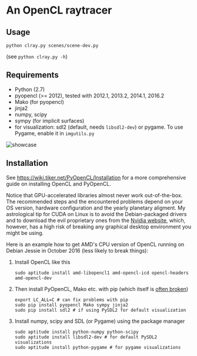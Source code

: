 An OpenCL raytracer
===================

Usage
-------------
	python clray.py scenes/scene-dev.py

(see `python clray.py -h`)

Requirements
-------------
 * Python (2.7)
 * pyopencl (>= 2012), tested with 2012.1, 2013.2, 2014.1, 2016.2
 * Mako (for pyopencl)
 * jinja2
 * numpy, scipy
 * sympy (for implicit surfaces)
 * for visualization: sdl2 (default, needs `libsdl2-dev`) or pygame.
   To use Pygame, enable it in `imgutils.py`

![showcase](http://i.imgur.com/FWbXG91.png "Example output")

Installation
------------

See https://wiki.tiker.net/PyOpenCL/Installation for a more comprehensive
guide on installing OpenCL and PyOpenCL.

Notice that GPU-accelerated libraries almost never work out-of-the-box.
The recommended steps and the encountered problems depend on your OS version,
hardware configuration and the yearly planetary aligment. My astrological tip
for CUDA on Linux is to avoid the Debian-packaged drivers and to download the
evil proprietary ones from the [Nvidia website](http://www.nvidia.com/object/unix.html),
which, however, has a high risk of breaking any graphical desktop environment
you might be using.

Here is an example how to get AMD's CPU version of OpenCL running on Debian
Jessie in October 2016 (less likely to break things):

 1. Install OpenCL like this

        sudo aptitude install amd-libopencl1 amd-opencl-icd opencl-headers amd-opencl-dev

 2. Then install PyOpenCL, Mako etc. with pip (which itself is [often broken](http://stackoverflow.com/questions/39882200/pip-error-after-upgrading-pip-scrapy-by-pip-install-upgrade/40056431#40056431))

        export LC_ALL=C # can fix problems with pip
        sudo pip install pyopencl Mako sympy jinja2
        sudo pip install sdl2 # if using PySDL2 for default visualization

 3. Install numpy, scipy and SDL (or Pygame) using the package manager

        sudo aptitude install python-numpy python-scipy
        sudo aptitude install libsdl2-dev # for default PySDL2 visualizations
        sudo aptitude install python-pygame # for pygame visualizations
